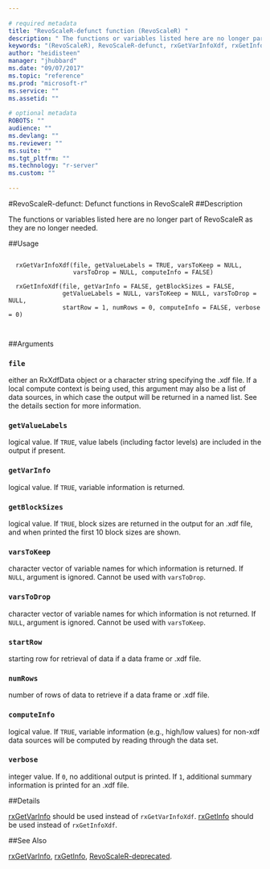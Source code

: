 ```yaml
--- 
 
# required metadata 
title: "RevoScaleR-defunct function (RevoScaleR) " 
description: " The functions or variables listed here are no longer part of RevoScaleR as they are no longer needed.  " 
keywords: "(RevoScaleR), RevoScaleR-defunct, rxGetVarInfoXdf, rxGetInfoXdf" 
author: "heidisteen" 
manager: "jhubbard" 
ms.date: "09/07/2017" 
ms.topic: "reference" 
ms.prod: "microsoft-r" 
ms.service: "" 
ms.assetid: "" 
 
# optional metadata 
ROBOTS: "" 
audience: "" 
ms.devlang: "" 
ms.reviewer: "" 
ms.suite: "" 
ms.tgt_pltfrm: "" 
ms.technology: "r-server" 
ms.custom: "" 
 
--- 
```

 
 
 
 
 #RevoScaleR-defunct: Defunct functions in RevoScaleR 
 ##Description
 
The functions or variables listed here are no longer part of RevoScaleR as they are no longer needed. 
 
 
 ##Usage

```   
                  
  rxGetVarInfoXdf(file, getValueLabels = TRUE, varsToKeep = NULL,
                  varsToDrop = NULL, computeInfo = FALSE) 
                  
  rxGetInfoXdf(file, getVarInfo = FALSE, getBlockSizes = FALSE,
               getValueLabels = NULL, varsToKeep = NULL, varsToDrop = NULL,
               startRow = 1, numRows = 0, computeInfo = FALSE, verbose = 0)                 
                  
 
```
 
 ##Arguments

   
    
 ### `file`
 either an RxXdfData object or a character string specifying the .xdf file. If a local compute context is being used, this argument may also be a list of data sources,  in which case the output will be returned in a named list. See the details section for more information. 
  
  
    
 ### `getValueLabels`
 logical value. If `TRUE`, value labels (including factor  levels) are included in the output if present. 
  
  
    
 ### `getVarInfo`
 logical value. If `TRUE`, variable information is returned. 
  
  
    
 ### `getBlockSizes`
 logical value. If `TRUE`, block sizes are returned in the output for an .xdf file, and when printed the first 10 block sizes are shown. 
  
  
    
 ### `varsToKeep`
 character vector of variable names for which information is returned. If `NULL`, argument is ignored. Cannot be used with `varsToDrop`. 
  
  
    
 ### `varsToDrop`
 character vector of variable names for which information is not returned. If `NULL`, argument is ignored. Cannot be used with `varsToKeep`. 
  
  
    
 ### `startRow`
 starting row for retrieval of data if a data frame or .xdf file. 
  
  
    
 ### `numRows`
 number of rows of data to retrieve if a data frame or .xdf file. 
  
  
    
 ### `computeInfo`
 logical value. If `TRUE`,  variable information  (e.g., high/low values) for non-xdf data sources will be computed  by reading through the data set. 
  
  
    
 ### `verbose`
 integer value. If `0`, no additional output is printed.  If `1`, additional summary information is printed for an .xdf file. 
  
 
 
 ##Details
 
[rxGetVarInfo](rxGetVarInfoXdf.md) should be used instead of `rxGetVarInfoXdf`.
[rxGetInfo](rxGetInfoXdf.md) should be used instead of `rxGetInfoXdf`.
 
 

 
 
 
 ##See Also
 
[rxGetVarInfo](rxGetVarInfoXdf.md),
[rxGetInfo](rxGetInfoXdf.md),
[RevoScaleR-deprecated](RevoScaleR-deprecated.md).
   
